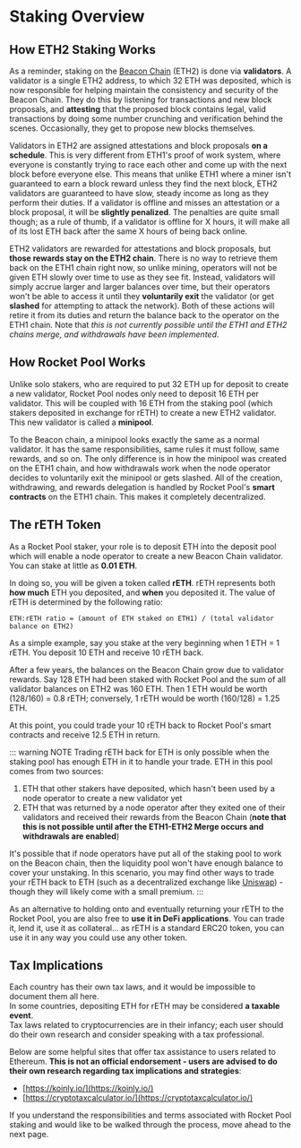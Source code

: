 # Staking Overview

## How ETH2 Staking Works

As a reminder, staking on the [Beacon Chain](https://ethereum.org/en/eth2/beacon-chain/) (ETH2) is done via **validators**.
A validator is a single ETH2 address, to which 32 ETH was deposited, which is now responsible for helping maintain the consistency and security of the Beacon Chain.
They do this by listening for transactions and new block proposals, and **attesting** that the proposed block contains legal, valid transactions by doing some number crunching and verification behind the scenes.
Occasionally, they get to propose new blocks themselves. 

Validators in ETH2 are assigned attestations and block proposals **on a schedule**.
This is very different from ETH1's proof of work system, where everyone is constantly trying to race each other and come up with the next block before everyone else.
This means that unlike ETH1 where a miner isn't guaranteed to earn a block reward unless they find the next block, ETH2 validators are guaranteed to have slow, steady income as long as they perform their duties.
If a validator is offline and misses an attestation or a block proposal, it will be **slightly penalized**.
The penalties are quite small though; as a rule of thumb, if a validator is offline for X hours, it will make all of its lost ETH back after the same X hours of being back online.

ETH2 validators are rewarded for attestations and block proposals, but **those rewards stay on the ETH2 chain**.
There is no way to retrieve them back on the ETH1 chain right now, so unlike mining, operators will not be given ETH slowly over time to use as they see fit.
Instead, validators will simply accrue larger and larger balances over time, but their operators won't be able to access it until they **voluntarily exit** the validator (or get **slashed** for attempting to attack the network).
Both of these actions will retire it from its duties and return the balance back to the operator on the ETH1 chain.
Note that *this is not currently possible until the ETH1 and ETH2 chains merge, and withdrawals have been implemented*.


## How Rocket Pool Works

Unlike solo stakers, who are required to put 32 ETH up for deposit to create a new validator, Rocket Pool nodes only need to deposit 16 ETH per validator.
This will be coupled with 16 ETH from the staking pool (which stakers deposited in exchange for rETH) to create a new ETH2 validator.
This new validator is called a **minipool**.

To the Beacon chain, a minipool looks exactly the same as a normal validator.
It has the same responsibilities, same rules it must follow, same rewards, and so on.
The only difference is in how the minipool was created on the ETH1 chain, and how withdrawals work when the node operator decides to voluntarily exit the minipool or gets slashed.
All of the creation, withdrawing, and rewards delegation is handled by Rocket Pool's **smart contracts** on the ETH1 chain.
This makes it completely decentralized.


## The rETH Token

As a Rocket Pool staker, your role is to deposit ETH into the deposit pool which will enable a node operator to create a new Beacon Chain validator.
You can stake at little as **0.01 ETH**.

In doing so, you will be given a token called **rETH**. rETH represents both **how much** ETH you deposited, and **when** you deposited it.
The value of rETH is determined by the following ratio:

```
ETH:rETH ratio = (amount of ETH staked on ETH1) / (total validator balance on ETH2)
```

As a simple example, say you stake at the very beginning when 1 ETH = 1 rETH.
You deposit 10 ETH and receive 10 rETH back.

After a few years, the balances on the Beacon Chain grow due to validator rewards.
Say 128 ETH had been staked with Rocket Pool and the sum of all validator balances on ETH2 was 160 ETH.
Then 1 ETH would be worth (128/160) = 0.8 rETH; conversely, 1 rETH would be worth (160/128) = 1.25 ETH.

At this point, you could trade your 10 rETH back to Rocket Pool's smart contracts and receive 12.5 ETH in return.

::: warning NOTE
Trading rETH back for ETH is only possible when the staking pool has enough ETH in it to handle your trade.
ETH in this pool comes from two sources:

1. ETH that other stakers have deposited, which hasn't been used by a node operator to create a new validator yet
2. ETH that was returned by a node operator after they exited one of their validators and received their rewards from the Beacon Chain (**note that this is not possible until after the ETH1-ETH2 Merge occurs and withdrawals are enabled**)

It's possible that if node operators have put all of the staking pool to work on the Beacon chain, then the liquidity pool won't have enough balance to cover your unstaking.
In this scenario, you may find other ways to trade your rETH back to ETH (such as a decentralized exchange like [Uniswap](https://app.uniswap.org/#/swap)) - though they will likely come with a small premium.
:::

As an alternative to holding onto and eventually returning your rETH to the Rocket Pool, you are also free to **use it in DeFi applications**.
You can trade it, lend it, use it as collateral... as rETH is a standard ERC20 token, you can use it in any way you could use any other token.


## Tax Implications

Each country has their own tax laws, and it would be impossible to document them all here.  
In some countries, depositing ETH for rETH may be considered **a taxable event**.  
Tax laws related to cryptocurrencies are in their infancy; each user should do their own research and consider speaking with a tax professional.  

Below are some helpful sites that offer tax assistance to users related to Ethereum.
**This is not an official endorsement - users are advised to do their own research regarding tax implications and strategies**:
 - [https://koinly.io/](https://koinly.io/)
 - [https://cryptotaxcalculator.io/](https://cryptotaxcalculator.io/)

If you understand the responsibilities and terms associated with Rocket Pool staking and would like to be walked through the process, move ahead to the next page.
